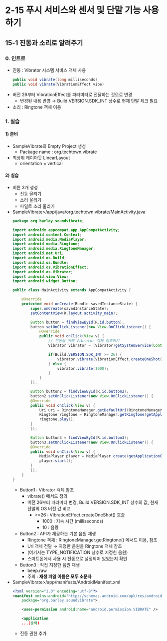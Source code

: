 # 2-15 푸시 서비스와 센서 및 단말 기능 사용하기
## 15-1 진동과 소리로 알려주기

### 0. 인트로
* 진동 : Vibrator 시스템 서비스 객체 사용
    ```java
    public void vibrate(long milliseconds)
    public void vibrate(VibrationEffect vibe)
    ```
* 버전 26부터 VibrationEffect를 파라미터로 전달하는 것으로 변경
  * 변경된 내용 반영 → Build.VERSION.SDK_INT 상수로 현재 단말 체크 필요
* 소리 : Ringtone 객체 이용

### 1. 실습
#### 1) 준비
* SampleVibrate의 Empty Project 생성
  * Package name : org.techtown.vibrate
* 최상위 레이아웃 LinearLayout
  * orientation = vertical

#### 2) 실습
* 버튼 3개 생성
  * 진동 울리기
  * 소리 울리기
  * 파일로 소리 울리기
* SampleVibrate>/app/java/org.techtown.vibrate/MainActivity.java
    ```java
    package org.barley.soundvibrate;

    import androidx.appcompat.app.AppCompatActivity;
    import android.content.Context;
    import android.media.MediaPlayer;
    import android.media.Ringtone;
    import android.media.RingtoneManager;
    import android.net.Uri;
    import android.os.Build;
    import android.os.Bundle;
    import android.os.VibrationEffect;
    import android.os.Vibrator;
    import android.view.View;
    import android.widget.Button;

    public class MainActivity extends AppCompatActivity {

        @Override
        protected void onCreate(Bundle savedInstanceState) {
            super.onCreate(savedInstanceState);
            setContentView(R.layout.activity_main);

            Button button = findViewById(R.id.button);
            button.setOnClickListener(new View.OnClickListener() {
                @Override
                public void onClick(View v) {
                    // 진동을 위해 Vibrator 객체 참조하기
                    Vibrator vibrator = (Vibrator)getSystemService(Context.VIBRATOR_SERVICE);

                    if(Build.VERSION.SDK_INT >= 26) {
                        vibrator.vibrate(VibrationEffect.createOneShot(1000, 10));
                    } else {
                        vibrator.vibrate(1000);
                    }
                }
            });

            Button button2 = findViewById(R.id.button2);
            button2.setOnClickListener(new View.OnClickListener() {
            @Override
            public void onClick(View v) {
                Uri uri = RingtoneManager.getDefaultUri(RingtoneManager.TYPE_NOTIFICATION);
                Ringtone ringtone = RingtoneManager.getRingtone(getApplicationContext(), uri);
                ringtone.play();
            }
            });

            Button button3 = findViewById(R.id.button3);
            button3.setOnClickListener(new View.OnClickListener() {
            @Override
            public void onClick(View v) {
                MediaPlayer player = MediaPlayer.create(getApplicationContext(), R.raw.beep);
                player.start();
            }
            });
        }
    }
    ```
  * Button1 : Vibrator 객체 참조
    * vibrate() 메서드 정의
    * 버전 26부터 파라미터 변경, Build.VERSION.SDK_INT 상수의 값, 현재 단말의 OS 버전 값 비교
      * \>=26 : VibrationEffect.createOneShot() 호출
        * 1000 : 지속 시간 (milliseconds)
        * 10 : 음량
  * Button2 : API가 제공하는 기본 음원 재생
    * Ringtone 객체 : RingtoneManager.getRingtone() 메서드 이용, 참조
    * Uri 객체 전달 → 지정한 음원을 Ringtone 객체 참조
    * (여기서는 TYPE_NOTIFICATION 상수로 지정한 음원)
    * 스마트폰에서 사용 시 진동으로 설정되어 있었는지 확인
  * Button3 : 직접 지정한 음원 재생
    * beep.raw
    * 주의 : __재생 파일 이름은 모두 소문자__
* SampleVibrate>/app/manifests/AndroidManifest.xml
    ```xml
    <?xml version="1.0" encoding="utf-8"?>
    <manifest xmlns:android="http://schemas.android.com/apk/res/android"
        package="org.barley.soundvibrate">

        <uses-permission android:name="android.permission.VIBRATE" />

        <application
        ...(중략)
    ```
  * 진동 권한 추가